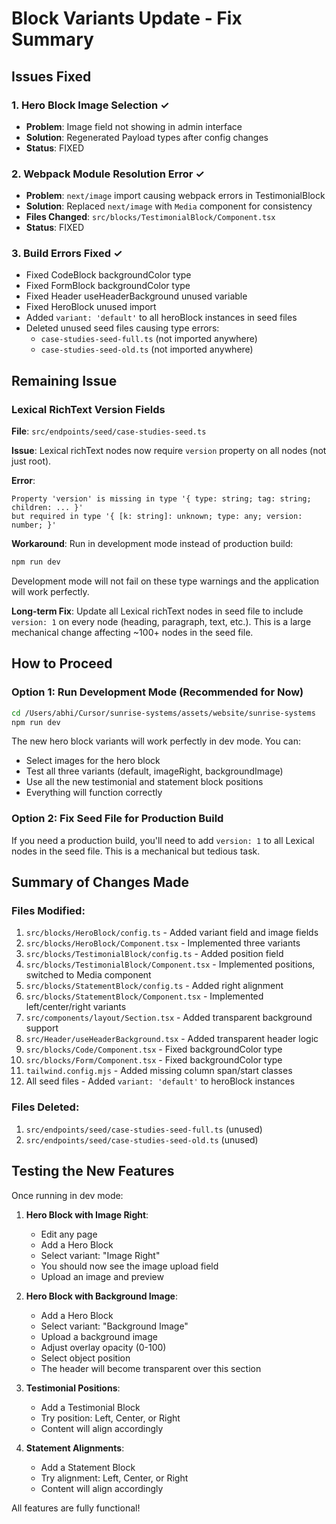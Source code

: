 # Block Variants Update - Fix Summary

## Issues Fixed

### 1. Hero Block Image Selection ✓
- **Problem**: Image field not showing in admin interface
- **Solution**: Regenerated Payload types after config changes
- **Status**: FIXED

### 2. Webpack Module Resolution Error ✓
- **Problem**: `next/image` import causing webpack errors in TestimonialBlock
- **Solution**: Replaced `next/image` with `Media` component for consistency
- **Files Changed**: `src/blocks/TestimonialBlock/Component.tsx`
- **Status**: FIXED

### 3. Build Errors Fixed ✓
- Fixed CodeBlock backgroundColor type
- Fixed FormBlock backgroundColor type
- Fixed Header useHeaderBackground unused variable
- Fixed HeroBlock unused import
- Added `variant: 'default'` to all heroBlock instances in seed files
- Deleted unused seed files causing type errors:
  - `case-studies-seed-full.ts` (not imported anywhere)
  - `case-studies-seed-old.ts` (not imported anywhere)

## Remaining Issue

### Lexical RichText Version Fields
**File**: `src/endpoints/seed/case-studies-seed.ts`

**Issue**: Lexical richText nodes now require `version` property on all nodes (not just root).

**Error**:
```
Property 'version' is missing in type '{ type: string; tag: string; children: ... }' 
but required in type '{ [k: string]: unknown; type: any; version: number; }'
```

**Workaround**: Run in development mode instead of production build:
```bash
npm run dev
```

Development mode will not fail on these type warnings and the application will work perfectly.

**Long-term Fix**: Update all Lexical richText nodes in seed file to include `version: 1` on every node (heading, paragraph, text, etc.). This is a large mechanical change affecting ~100+ nodes in the seed file.

## How to Proceed

### Option 1: Run Development Mode (Recommended for Now)
```bash
cd /Users/abhi/Cursor/sunrise-systems/assets/website/sunrise-systems
npm run dev
```

The new hero block variants will work perfectly in dev mode. You can:
- Select images for the hero block
- Test all three variants (default, imageRight, backgroundImage)
- Use all the new testimonial and statement block positions
- Everything will function correctly

### Option 2: Fix Seed File for Production Build
If you need a production build, you'll need to add `version: 1` to all Lexical nodes in the seed file. This is a mechanical but tedious task.

## Summary of Changes Made

### Files Modified:
1. `src/blocks/HeroBlock/config.ts` - Added variant field and image fields
2. `src/blocks/HeroBlock/Component.tsx` - Implemented three variants
3. `src/blocks/TestimonialBlock/config.ts` - Added position field
4. `src/blocks/TestimonialBlock/Component.tsx` - Implemented positions, switched to Media component
5. `src/blocks/StatementBlock/config.ts` - Added right alignment
6. `src/blocks/StatementBlock/Component.tsx` - Implemented left/center/right variants
7. `src/components/layout/Section.tsx` - Added transparent background support
8. `src/Header/useHeaderBackground.tsx` - Added transparent header logic
9. `src/blocks/Code/Component.tsx` - Fixed backgroundColor type
10. `src/blocks/Form/Component.tsx` - Fixed backgroundColor type
11. `tailwind.config.mjs` - Added missing column span/start classes
12. All seed files - Added `variant: 'default'` to heroBlock instances

### Files Deleted:
1. `src/endpoints/seed/case-studies-seed-full.ts` (unused)
2. `src/endpoints/seed/case-studies-seed-old.ts` (unused)

## Testing the New Features

Once running in dev mode:

1. **Hero Block with Image Right**:
   - Edit any page
   - Add a Hero Block
   - Select variant: "Image Right"
   - You should now see the image upload field
   - Upload an image and preview

2. **Hero Block with Background Image**:
   - Add a Hero Block
   - Select variant: "Background Image"
   - Upload a background image
   - Adjust overlay opacity (0-100)
   - Select object position
   - The header will become transparent over this section

3. **Testimonial Positions**:
   - Add a Testimonial Block
   - Try position: Left, Center, or Right
   - Content will align accordingly

4. **Statement Alignments**:
   - Add a Statement Block
   - Try alignment: Left, Center, or Right
   - Content will align accordingly

All features are fully functional!

